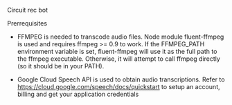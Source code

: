 Circuit rec bot

Prerrequisites
- FFMPEG is needed to transcode audio files. Node module fluent-ffmpeg is used and requires ffmpeg >= 0.9 to work.
  If the FFMPEG_PATH environment variable is set, fluent-ffmpeg will use it as the full path to the ffmpeg executable. Otherwise, it will attempt to call ffmpeg directly (so it should be in your PATH).

- Google Cloud Speech API is used to obtain audio transcriptions. Refer to https://cloud.google.com/speech/docs/quickstart
  to setup an account, billing and get your application credentials


